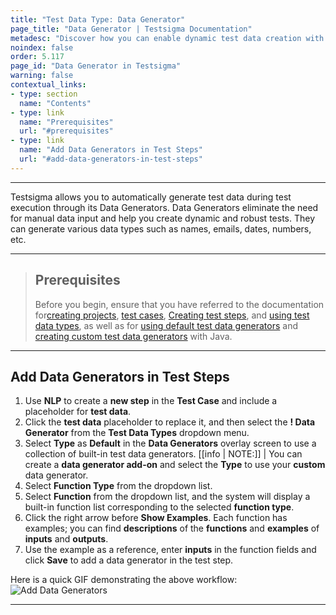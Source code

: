 ```yaml
---
title: "Test Data Type: Data Generator"
page_title: "Data Generator | Testsigma Documentation"
metadesc: "Discover how you can enable dynamic test data creation with Testsigma's Data Generators to optimise your test scenarios for enhanced efficiency and coverage."
noindex: false
order: 5.117
page_id: "Data Generator in Testsigma"
warning: false
contextual_links:
- type: section
  name: "Contents"
- type: link
  name: "Prerequisites"
  url: "#prerequisites"
- type: link
  name: "Add Data Generators in Test Steps"
  url: "#add-data-generators-in-test-steps"
---
```


---

Testsigma allows you to automatically generate test data during test execution through its Data Generators. Data Generators eliminate the need for manual data input and help you create dynamic and robust tests. They can generate various data types such as names, emails, dates, numbers, etc.

---

> ## **Prerequisites**
> 
> Before you begin, ensure that you have referred to the documentation for[creating projects](https://testsigma.com/docs/projects/overview/),  [test cases](https://testsigma.com/docs/test-cases/manage/add-edit-delete/),  [Creating test steps](https://testsigma.com/docs/test-cases/create-steps-nl/overview/), and [using test data types](https://testsigma.com/docs/test-data/types/overview/), as well as for [using default test data generators](https://testsigma.com/docs/test-data/data-generators/default-list/) and [creating custom test data generators](https://testsigma.com/tutorials/addons/how-create-addons-test-data-generators/) with Java. 


---

## **Add Data Generators in Test Steps**

1. Use **NLP** to create a **new step** in the **Test Case** and include a placeholder for **test data**.
2. Click the **test data** placeholder to replace it, and then select the **! Data Generator** from the **Test Data Types** dropdown menu.
3. Select **Type** as **Default** in the **Data Generators** overlay screen to use a collection of built-in test data generators.
[[info | NOTE:]]
| You can create a **data generator add-on** and select the **Type** to use your **custom** data generator.   
4. Select **Function Type** from the dropdown list.
5. Select **Function** from the dropdown list, and the system will display a built-in function list corresponding to the selected **function type**.
6. Click the right arrow before **Show Examples**. Each function has examples; you can find **descriptions** of the **functions** and **examples** of **inputs** and **outputs**.
7. Use the example as a reference, enter **inputs** in the function fields and click **Save** to add a data generator in the test step.

Here is a quick GIF demonstrating the above workflow: ![Add Data Generators](https://s3.amazonaws.com/static-docs.testsigma.com/new_images/projects/applications/add_datagenerator.gif)

---